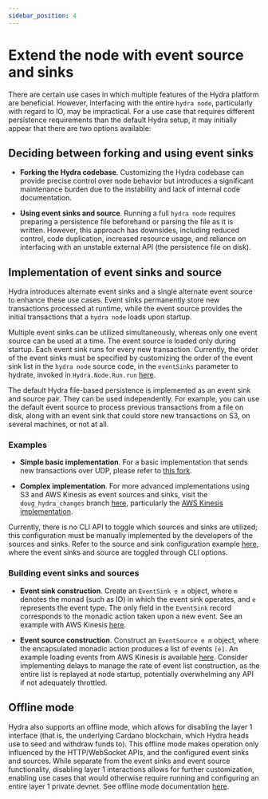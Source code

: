```yaml
---
sidebar_position: 4
---
```


# Extend the node with event source and sinks

There are certain use cases in which multiple features of the Hydra platform are beneficial. However, interfacing with the entire `hydra node`, particularly with regard to IO, may be impractical. For a use case that requires different persistence requirements than the default Hydra setup, it may initially appear that there are two options available:

## Deciding between forking and using event sinks

- **Forking the Hydra codebase**. Customizing the Hydra codebase can provide precise control over node behavior but introduces a significant maintenance burden due to the instability and lack of internal code documentation.

- **Using event sinks and source**. Running a full `hydra node` requires preparing a persistence file beforehand or parsing the file as it is written. However, this approach has downsides, including reduced control, code duplication, increased resource usage, and reliance on interfacing with an unstable external API (the persistence file on disk).

## Implementation of event sinks and source

Hydra introduces alternate event sinks and a single alternate event source to enhance these use cases. Event sinks permanently store new transactions processed at runtime, while the event source provides the initial transactions that a `hydra node` loads upon startup.

Multiple event sinks can be utilized simultaneously, whereas only one event source can be used at a time. The event source is loaded only during startup. Each event sink runs for every new transaction. Currently, the order of the event sinks must be specified by customizing the order of the event sink list in the `hydra node` source code, in the `eventSinks` parameter to hydrate, invoked in `Hydra.Node.Run.run` [here](https://github.com/SundaeSwap-finance/hydra/blob/4785bd86a03b92ba8fa8fb34c9d485a1e2f4f7d7/hydra-node/src/Hydra/Node/Run.hs#L104).

The default Hydra file-based persistence is implemented as an event sink and source pair. They can be used independently. For example, you can use the default event source to process previous transactions from a file on disk, along with an event sink that could store new transactions on S3, on several machines, or not at all.

### Examples

- **Simple basic implementation**. For a basic implementation that sends new transactions over UDP, please refer to [this fork](https://github.com/ffakenz/hydra/tree/udp-sink).

- **Complex implementation**. For more advanced implementations using S3 and AWS Kinesis as event sources and sinks, visit the `doug_hydra_changes` branch [here](https://github.com/SundaeSwap-finance/hydra), particularly the [AWS Kinesis implementation](https://github.com/SundaeSwap-finance/hydra/blob/f27e51c001e7b64c3679eab4efd9f17f08db53fe/hydra-node/src/Hydra/Events/AWS/Kinesis.hs).

Currently, there is no CLI API to toggle which sources and sinks are utilized; this configuration must be manually implemented by the developers of the sources and sinks. Refer to the source and sink configuration example [here](https://github.com/SundaeSwap-finance/hydra/blob/4785bd86a03b92ba8fa8fb34c9d485a1e2f4f7d7/hydra-node/src/Hydra/Node/Run.hs#L97), where the event sinks and source are toggled through CLI options.

### Building event sinks and sources

- **Event sink construction**. Create an `EventSink e m` object, where `m` denotes the monad (such as IO) in which the event sink operates, and `e` represents the event type. The only field in the `EventSink` record corresponds to the monadic action taken upon a new event. See an example with AWS Kinesis [here](https://github.com/SundaeSwap-finance/hydra/blob/598b20fcee9669a196781f70e02e13779967e470/hydra-node/src/Hydra/Events/AWS/Kinesis.hs#L85).

- **Event source construction**. Construct an `EventSource e m` object, where the encapsulated monadic action produces a list of events `[e]`. An example loading events from AWS Kinesis is available [here](https://github.com/SundaeSwap-finance/hydra/blob/598b20fcee9669a196781f70e02e13779967e470/hydra-node/src/Hydra/Events/AWS/Kinesis.hs#L85). Consider implementing delays to manage the rate of event list construction, as the entire list is replayed at node startup, potentially overwhelming any API if not adequately throttled.

## Offline mode

Hydra also supports an offline mode, which allows for disabling the layer 1 interface (that is, the underlying Cardano blockchain, which Hydra heads use to seed and withdraw funds to). This offline mode makes operation only influenced by the HTTP/WebSocket APIs, and the configured event sinks and sources. While separate from the event sinks and event source functionality, disabling layer 1 interactions allows for further customization, enabling use cases that would otherwise require running and configuring an entire layer 1 private devnet. See offline mode documentation [here](../configuration.md#offline-mode).

